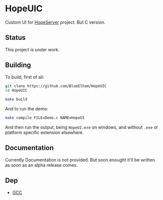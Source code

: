 # HopeUIC

Custom UI for [HopeServer](https://github.com/BlueElham/HopeServer) project. But C version.

## Status

This project is under work.

## Building

To build, first of all:

```bash
git clone https://github.com/BlueElham/HopeUIC
cd HopeUIC

make build
```

And to run the demo:

```bash
make compile FILE=Demo.c NAME=HopeUI
```

And then run the output, being `HopeUI.exe` on windows, and without `.exe` or platform specific extension elsewhere.

## Documentation

Currently Documentation is not provided. But soon enought it'll be written as soon as an alpha release comes.

## Dep

- [GCC](https://gcc.gnu.org/)
